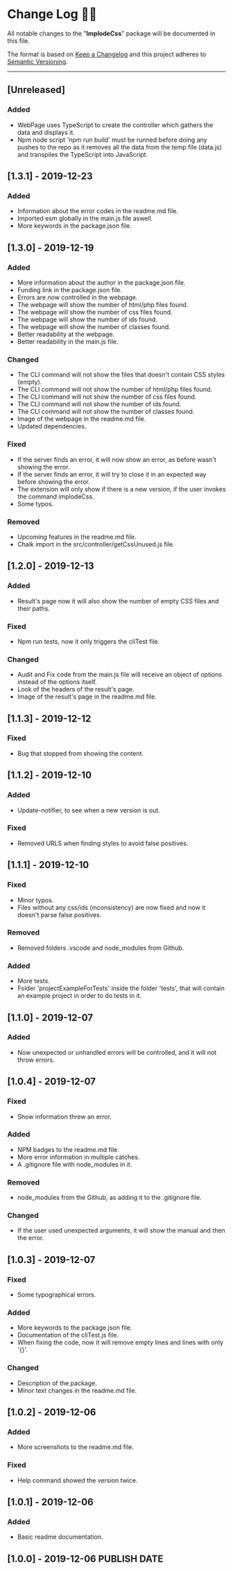 <!-- markdownlint-disable MD024-->
# **Change Log** 📜📝

All notable changes to the "**ImplodeCss**" package will be documented in this file.

The format is based on [Keep a Changelog](https://keepachangelog.com/en/1.0.0/) and this project adheres to [Semantic Versioning](https://semver.org/spec/v2.0.0.html).

---

## [Unreleased]

### Added

* WebPage uses TypeScript to create the controller which gathers the data and displays it.
* Npm node script 'npm run build' must be runned before doing any pushes to the repo as it removes all the data from the temp file (data.js) and transpiles the TypeScript into JavaScript.

## [**1.3.1**] - 2019-12-23

### Added

* Information about the error codes in the readme.md file.
* Imported esm globally in the main.js file aswell.
* More keywords in the package.json file.

## [**1.3.0**] - 2019-12-19

### Added

* More information about the author in the package.json file.
* Funding link in the package.json file.
* Errors are now controlled in the webpage.
* The webpage will show the number of html/php files found.
* The webpage will show the number of css files found.
* The webpage will show the number of ids found.
* The webpage will show the number of classes found.
* Better readability at the webpage.
* Better readability in the main.js file.

### Changed

* The CLI command will not show the files that doesn't contain CSS styles (empty).
* The CLI command will not show the number of html/php files found.
* The CLI command will not show the number of css files found.
* The CLI command will not show the number of ids found.
* The CLI command will not show the number of classes found.
* Image of the webpage in the readme.md file.
* Updated dependencies.

### Fixed

* If the server finds an error, it will now show an error, as before wasn't showing the error.
* If the server finds an error, it will try to close it in an expected way before showing the error.
* The extension will only show if there is a new version, if the user invokes the command implodeCss.
* Some typos.

### Removed

* Upcoming features in the readme.md file.
* Chalk import in the src/controller/getCssUnused.js file.

## [**1.2.0**] - 2019-12-13

### Added

* Result's page now it will also show the number of empty CSS files and their paths.

### Fixed

* Npm run tests, now it only triggers the cliTest file.

### Changed

* Audit and Fix code from the main.js file will receive an object of options instead of the options itself.
* Look of the headers of the result's page.
* Image of the result's page in the readme.md file.

## [**1.1.3**] - 2019-12-12

### Fixed

* Bug that stopped from showing the content.

## [**1.1.2**] - 2019-12-10

### Added

* Update-notifier, to see when a new version is out.

### Fixed

* Removed URLS when finding styles to avoid false positives.

## [**1.1.1**] - 2019-12-10

### Fixed

* Minor typos.
* Files without any css/ids (inconsistency) are now fixed and now it doesn't parse false positives.

### Removed

* Removed folders .vscode and node_modules from Github.

### Added

* More tests.
* Folder 'projectExampleForTests' inside the folder 'tests', that will contain an example project in order to do tests in it.

## [**1.1.0**] - 2019-12-07

### Added

* Now unexpected or unhandled errors will be controlled, and it will not throw errors.

## [**1.0.4**] - 2019-12-07

### Fixed

* Show information threw an error.

### Added

* NPM badges to the readme.md file.
* More error information in multiple catches.
* A .gitignore file with node_modules in it.

### Removed

* node_modules from the Github, as adding it to the .gitignore file.

### Changed

* If the user used unexpected arguments, it will show the manual and then the error.

## [**1.0.3**] - 2019-12-07

### Fixed

* Some typographical errors.

### Added

* More keywords to the package.json file.
* Documentation of the cliTest.js file.
* When fixing the code, now it will remove empty lines and lines with only '{}'.

### Changed

* Description of the package.
* Minor text changes in the readme.md file.

## [**1.0.2**] - 2019-12-06

### Added

* More screenshots to the readme.md file.

### Fixed

* Help command showed the version twice.

## [**1.0.1**] - 2019-12-06

### Added

* Basic readme documentation.

## [**1.0.0**] - 2019-12-06 **PUBLISH DATE**

